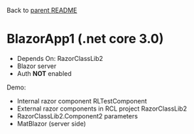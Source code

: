 Back to [parent README](../README.md)

# BlazorApp1 (.net core 3.0)

- Depends On: RazorClassLib2
- Blazor server
- Auth **NOT** enabled

Demo:
  - Internal razor component RLTestComponent
  - External razor components in RCL project RazorClassLib2
  - RazorClassLib2.Component2 parameters
  - MatBlazor (server side)

